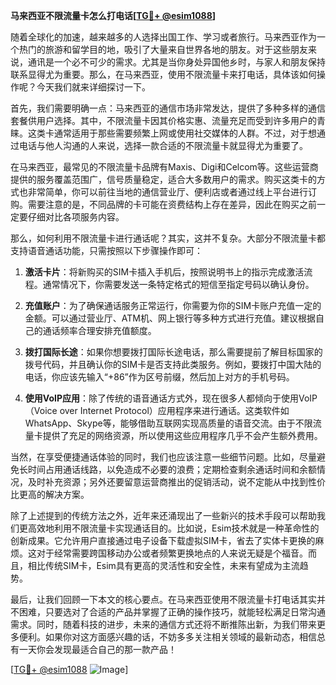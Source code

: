 **马来西亚不限流量卡怎么打电话[[TG💪+ @esim1088](https://t.me/s/esim1088)]**

随着全球化的加速，越来越多的人选择出国工作、学习或者旅行。马来西亚作为一个热门的旅游和留学目的地，吸引了大量来自世界各地的朋友。对于这些朋友来说，通讯是一个必不可少的需求。尤其是当你身处异国他乡时，与家人和朋友保持联系显得尤为重要。那么，在马来西亚，使用不限流量卡来打电话，具体该如何操作呢？今天我们就来详细探讨一下。

首先，我们需要明确一点：马来西亚的通信市场非常发达，提供了多种多样的通信套餐供用户选择。其中，不限流量卡因其价格实惠、流量充足而受到许多用户的青睐。这类卡通常适用于那些需要频繁上网或使用社交媒体的人群。不过，对于想通过电话与他人沟通的人来说，选择一款合适的不限流量卡就显得尤为重要了。

在马来西亚，最常见的不限流量卡品牌有Maxis、Digi和Celcom等。这些运营商提供的服务覆盖范围广，信号质量稳定，适合大多数用户的需求。购买这类卡的方式也非常简单，你可以前往当地的通信营业厅、便利店或者通过线上平台进行订购。需要注意的是，不同品牌的卡可能在资费结构上存在差异，因此在购买之前一定要仔细对比各项服务内容。

那么，如何利用不限流量卡进行通话呢？其实，这并不复杂。大部分不限流量卡都支持语音通话功能，只需按照以下步骤操作即可：

1. **激活卡片**：将新购买的SIM卡插入手机后，按照说明书上的指示完成激活流程。通常情况下，你需要发送一条特定格式的短信至指定号码以确认身份。
   
2. **充值账户**：为了确保通话服务正常运行，你需要为你的SIM卡账户充值一定的金额。可以通过营业厅、ATM机、网上银行等多种方式进行充值。建议根据自己的通话频率合理安排充值额度。

3. **拨打国际长途**：如果你想要拨打国际长途电话，那么需要提前了解目标国家的拨号代码，并且确认你的SIM卡是否支持此类服务。例如，要拨打中国大陆的电话，你应该先输入“+86”作为区号前缀，然后加上对方的手机号码。

4. **使用VoIP应用**：除了传统的语音通话方式外，现在很多人都倾向于使用VoIP（Voice over Internet Protocol）应用程序来进行通话。这类软件如WhatsApp、Skype等，能够借助互联网实现高质量的语音交流。由于不限流量卡提供了充足的网络资源，所以使用这些应用程序几乎不会产生额外费用。

当然，在享受便捷通话体验的同时，我们也应该注意一些细节问题。比如，尽量避免长时间占用通话线路，以免造成不必要的浪费；定期检查剩余通话时间和余额情况，及时补充资源；另外还要留意运营商推出的促销活动，说不定能从中找到性价比更高的解决方案。

除了上述提到的传统方法之外，近年来还涌现出了一些新兴的技术手段可以帮助我们更高效地利用不限流量卡实现通话目的。比如说，Esim技术就是一种革命性的创新成果。它允许用户直接通过电子设备下载虚拟SIM卡，省去了实体卡更换的麻烦。这对于经常需要跨国移动办公或者频繁更换地点的人来说无疑是个福音。而且，相比传统SIM卡，Esim具有更高的灵活性和安全性，未来有望成为主流趋势。

最后，让我们回顾一下本文的核心要点。在马来西亚使用不限流量卡打电话其实并不困难，只要选对了合适的产品并掌握了正确的操作技巧，就能轻松满足日常沟通需求。同时，随着科技的进步，未来的通信方式还将不断推陈出新，为我们带来更多便利。如果你对这方面感兴趣的话，不妨多多关注相关领域的最新动态，相信总有一天你会发现最适合自己的那一款产品！

[[TG💪+ @esim1088](https://t.me/s/esim1088) ![Image](https://i.postimg.cc/4NQfJmqS/Snipaste-2025-05-13-00-14-12.png)]